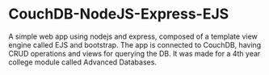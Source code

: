 # CouchDB-NodeJS-Express-EJS
A simple web app using nodejs and express, composed of a template view engine called EJS and bootstrap. The app is connected to CouchDB, having CRUD operations and views for querying the DB. It was made for a 4th year college module called Advanced Databases.
